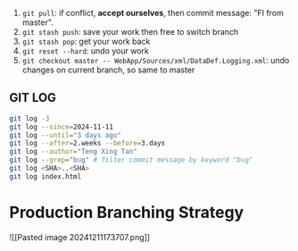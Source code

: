 1. `git pull`: if conflict, **accept ourselves**, then commit message: "FI from master".
2. `git stash push`: save your work then free to switch branch
3. `git stash pop`: get your work back
4. `git reset --hard`: undo your work
5. `git checkout master -- WebApp/Sources/xml/DataDef.Logging.xml`: undo changes on current branch, so same to master


## GIT LOG
```bash
git log -3
git log --since=2024-11-11
git log --until="3 days ago"
git log --after=2.weeks --before=3.days
git log --author="Teng Xing Tan"
git log --grep="bug" # filter commit message by keyword "bug"
git log <SHA>..<SHA>
git log index.html
```


# Production Branching Strategy
![[Pasted image 20241211173707.png]]
